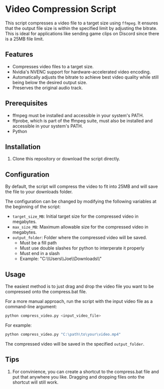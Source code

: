 # Video Compression Script

This script compresses a video file to a target size using `ffmpeg`. It ensures that the output file size is within the specified limit by adjusting the bitrate. This is ideal for applications like sending game clips on Discord since there is a 25MB file limit.

## Features

- Compresses video files to a target size.
- Nvidia's NVENC support for hardware-accelerated video encoding.
- Automatically adjusts the bitrate to achieve best video quality while still being below the desired output size.
- Preserves the original audio track.

## Prerequisites

- ffmpeg must be installed and accessible in your system's PATH.
- ffprobe, which is part of the ffmpeg suite, must also be installed and accessible in your system's PATH.
- Python

## Installation

1. Clone this repository or download the script directly.

## Configuration

By default, the script will compress the video to fit into 25MB and will save the file to your downloads folder.

The configuration can be changed by modifying the following variables at the beginning of the script:

- `target_size_MB`: Initial target size for the compressed video in megabytes.
- `max_size_MB`: Maximum allowable size for the compressed video in megabytes.
- `output_folder`: Folder where the compressed video will be saved.
  - Must be a fill path
  - Must use double slashes for python to interperate it properly
  - Must end in a slash
  - Example: "C:\\\\Users\\\\Joe\\\\Downloads\\\\"

## Usage

The easiest method is to just drag and drop the video file you want to be compressed onto the compress.bat file.

For a more manual approach, run the script with the input video file as a command-line argument:

```bash
python compress_video.py <input_video_file>
```

For example:

```bash
python compress_video.py "C:\path\to\your\video.mp4"
```

The compressed video will be saved in the specified `output_folder`.

## Tips

1. For convinience, you can create a shortcut to the compress.bat file and put that anywhere you like. Dragging and dropping files onto the shortcut will still work.
